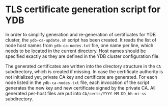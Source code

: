 # TLS certificate generation script for YDB

In order to simplify generation and re-generation of certificates for YDB cluster, the `ydb-ca-update.sh` script has been created.
It reads the list of node host names from `ydb-ca-nodes.txt` file, one name per line, which needs to be located in the current directory.
Host names should be specified exactly as they are defined in the YDB cluster configuration file.

The generated certificates are written into the directory structure in the `CA` subdirectory, which is created if missing.
In case the certificate authority is not initialized yet, private CA key and certificate are generated.
For each node listed in the `ydb-ca-nodes.txt` file, each invocation of the script generates the new key and new certificate signed by the private CA.
All generated per-host files are put into `CA/certs/YYYY-MM-DD_hh-mi-ss` subdirectory.
